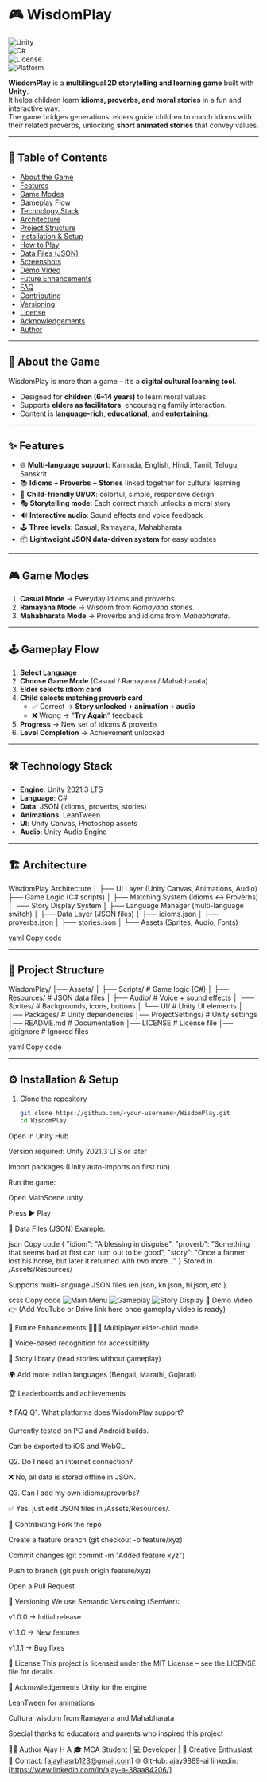 # 🎮 WisdomPlay  

![Unity](https://img.shields.io/badge/Unity-2021.3%2B-black?logo=unity)  
![C#](https://img.shields.io/badge/C%23-Game%20Logic-blue?logo=csharp)  
![License](https://img.shields.io/badge/License-MIT-green)  
![Platform](https://img.shields.io/badge/Platform-PC%20%7C%20Mobile%20%7C%20Web-lightgrey)  

**WisdomPlay** is a **multilingual 2D storytelling and learning game** built with **Unity**.  
It helps children learn **idioms, proverbs, and moral stories** in a fun and interactive way.  
The game bridges generations: elders guide children to match idioms with their related proverbs, unlocking **short animated stories** that convey values.  

---

## 📖 Table of Contents
- [About the Game](#-about-the-game)  
- [Features](#-features)  
- [Game Modes](#-game-modes)  
- [Gameplay Flow](#-gameplay-flow)  
- [Technology Stack](#-technology-stack)  
- [Architecture](#-architecture)  
- [Project Structure](#-project-structure)  
- [Installation & Setup](#-installation--setup)  
- [How to Play](#-how-to-play)  
- [Data Files (JSON)](#-data-files-json)  
- [Screenshots](#-screenshots)  
- [Demo Video](#-demo-video)  
- [Future Enhancements](#-future-enhancements)  
- [FAQ](#-faq)  
- [Contributing](#-contributing)  
- [Versioning](#-versioning)  
- [License](#-license)  
- [Acknowledgements](#-acknowledgements)  
- [Author](#-author)  

---

## 🧾 About the Game
WisdomPlay is more than a game – it’s a **digital cultural learning tool**.  
- Designed for **children (6–14 years)** to learn moral values.  
- Supports **elders as facilitators**, encouraging family interaction.  
- Content is **language-rich**, **educational**, and **entertaining**.  

---

## ✨ Features
- 🌐 **Multi-language support**: Kannada, English, Hindi, Tamil, Telugu, Sanskrit  
- 📚 **Idioms + Proverbs + Stories** linked together for cultural learning  
- 🎨 **Child-friendly UI/UX**: colorful, simple, responsive design  
- 🎭 **Storytelling mode**: Each correct match unlocks a moral story  
- 🔊 **Interactive audio**: Sound effects and voice feedback  
- 🕹️ **Three levels**: Casual, Ramayana, Mahabharata  
- 📦 **Lightweight JSON data-driven system** for easy updates  

---

## 🎮 Game Modes
1. **Casual Mode** → Everyday idioms and proverbs.  
2. **Ramayana Mode** → Wisdom from *Ramayana* stories.  
3. **Mahabharata Mode** → Proverbs and idioms from *Mahabharata*.  

---

## 🕹️ Gameplay Flow
1. **Select Language**  
2. **Choose Game Mode** (Casual / Ramayana / Mahabharata)  
3. **Elder selects idiom card**  
4. **Child selects matching proverb card**  
   - ✅ Correct → **Story unlocked + animation + audio**  
   - ❌ Wrong → “**Try Again**” feedback  
5. **Progress** → New set of idioms & proverbs  
6. **Level Completion** → Achievement unlocked  

---

## 🛠️ Technology Stack
- **Engine**: Unity 2021.3 LTS  
- **Language**: C#  
- **Data**: JSON (idioms, proverbs, stories)  
- **Animations**: LeanTween  
- **UI**: Unity Canvas, Photoshop assets  
- **Audio**: Unity Audio Engine  

---

## 🏗️ Architecture
WisdomPlay Architecture
│
├── UI Layer (Unity Canvas, Animations, Audio)
├── Game Logic (C# scripts)
│ ├── Matching System (Idioms ↔ Proverbs)
│ ├── Story Display System
│ ├── Language Manager (multi-language switch)
│
├── Data Layer (JSON files)
│ ├── idioms.json
│ ├── proverbs.json
│ ├── stories.json
│
└── Assets (Sprites, Audio, Fonts)

yaml
Copy code

---

## 📂 Project Structure
WisdomPlay/
│── Assets/
│ ├── Scripts/ # Game logic (C#)
│ ├── Resources/ # JSON data files
│ ├── Audio/ # Voice + sound effects
│ ├── Sprites/ # Backgrounds, icons, buttons
│ └── UI/ # Unity UI elements
│
│── Packages/ # Unity dependencies
│── ProjectSettings/ # Unity settings
│── README.md # Documentation
│── LICENSE # License file
│── .gitignore # Ignored files

yaml
Copy code

---

## ⚙️ Installation & Setup
1. Clone the repository  
   ```bash
   git clone https://github.com/<your-username>/WisdomPlay.git
   cd WisdomPlay
Open in Unity Hub

Version required: Unity 2021.3 LTS or later

Import packages (Unity auto-imports on first run).

Run the game:

Open MainScene.unity

Press ▶️ Play

📝 Data Files (JSON)
Example:

json
Copy code
{
  "idiom": "A blessing in disguise",
  "proverb": "Something that seems bad at first can turn out to be good",
  "story": "Once a farmer lost his horse, but later it returned with two more..."
}
Stored in /Assets/Resources/

Supports multi-language JSON files (en.json, kn.json, hi.json, etc.).



scss
Copy code
![Main Menu](screenshots/mainmenu.png)
![Gameplay](screenshots/gameplay.png)
![Story Display](screenshots/story.png)
🎥 Demo Video
👉 (Add YouTube or Drive link here once gameplay video is ready)

🚀 Future Enhancements
🧑‍🤝‍🧑 Multiplayer elder-child mode

🎤 Voice-based recognition for accessibility

📖 Story library (read stories without gameplay)

🌍 Add more Indian languages (Bengali, Marathi, Gujarati)

🏆 Leaderboards and achievements

❓ FAQ
Q1. What platforms does WisdomPlay support?

Currently tested on PC and Android builds.

Can be exported to iOS and WebGL.

Q2. Do I need an internet connection?

❌ No, all data is stored offline in JSON.

Q3. Can I add my own idioms/proverbs?

✅ Yes, just edit JSON files in /Assets/Resources/.

🤝 Contributing
Fork the repo

Create a feature branch (git checkout -b feature/xyz)

Commit changes (git commit -m "Added feature xyz")

Push to branch (git push origin feature/xyz)

Open a Pull Request

🧾 Versioning
We use Semantic Versioning (SemVer):

v1.0.0 → Initial release

v1.1.0 → New features

v1.1.1 → Bug fixes

📜 License
This project is licensed under the MIT License – see the LICENSE file for details.

🙏 Acknowledgements
Unity for the engine

LeanTween for animations

Cultural wisdom from Ramayana and Mahabharata

Special thanks to educators and parents who inspired this project

👨‍💻 Author
Ajay H A
🎓 MCA Student | 💻 Developer | 🎨 Creative Enthusiast
📧 Contact: [ajayhasrb123@gmail.com]
🌐 GitHub: ajay9889-ai
linkedin: [https://www.linkedin.com/in/ajay-a-38aa84206/]
